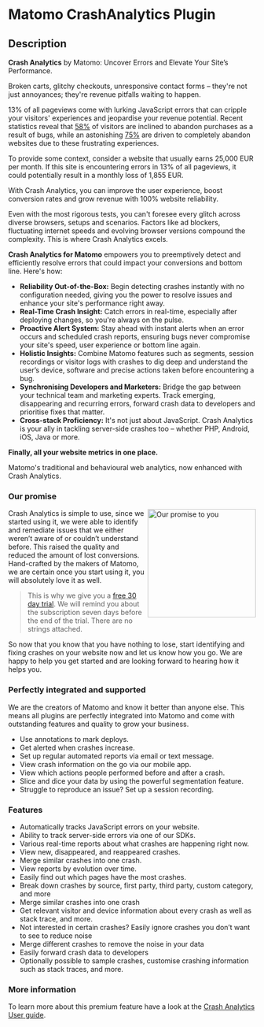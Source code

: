 # Matomo CrashAnalytics Plugin

## Description

**Crash Analytics** by Matomo: Uncover Errors and Elevate Your Site’s Performance.

Broken carts, glitchy checkouts, unresponsive contact forms – they're not just annoyances; they're revenue pitfalls waiting to happen.

13% of all pageviews come with lurking JavaScript errors that can cripple your visitors' experiences and jeopardise your revenue potential. Recent statistics reveal that [58%](https://www.retaildive.com/news/website-bugs-lead-to-cart-abandonment/549828/) of visitors are inclined to abandon purchases as a result of bugs, while an astonishing [75%](https://www.retaildive.com/news/website-bugs-lead-to-cart-abandonment/549828/) are driven to completely abandon websites due to these frustrating experiences.

To provide some context, consider a website that usually earns 25,000 EUR per month. If this site is encountering errors in 13% of all pageviews, it could potentially result in a monthly loss of 1,855 EUR.

With Crash Analytics, you can improve the user experience, boost conversion rates and grow revenue with 100% website reliability.

Even with the most rigorous tests, you can't foresee every glitch across diverse browsers, setups and scenarios. Factors like ad blockers, fluctuating internet speeds and evolving browser versions compound the complexity. This is where Crash Analytics excels.

**Crash Analytics for Matomo** empowers you to preemptively detect and efficiently resolve errors that could impact your conversions and bottom line. Here's how:

- **Reliability Out-of-the-Box:** Begin detecting crashes instantly with no configuration needed, giving you the power to resolve issues and enhance your site's performance right away.
- **Real-Time Crash Insight:** Catch errors in real-time, especially after deploying changes, so you're always on the pulse.
- **Proactive Alert System:** Stay ahead with instant alerts when an error occurs and scheduled crash reports, ensuring bugs never compromise your site's speed, user experience or bottom line again.
- **Holistic Insights:** Combine Matomo features such as segments, session recordings or visitor logs with crashes to dig deep and understand the user’s device, software and precise actions taken before encountering a bug.
- **Synchronising Developers and Marketers:** Bridge the gap between your technical team and marketing experts. Track emerging, disappearing and recurring errors, forward crash data to developers and prioritise fixes that matter.
- **Cross-stack Proficiency:** It's not just about JavaScript. Crash Analytics is your ally in tackling server-side crashes too – whether PHP, Android, iOS, Java or more.

**Finally, all your website metrics in one place.**

Matomo's traditional and behavioural web analytics, now enhanced with Crash Analytics.

### Our promise

<a href="https://shop.matomo.org/free-trial/" target="_blank"><img src="https://plugins.matomo.org/img/free_trial_image.png" style="width:220px;float:right;margin-bottom: 10px;" alt="Our promise to you"></a>Crash Analytics is simple to use, since we started using it, we were able to identify and remediate issues that we either weren’t aware of or couldn’t understand before. This raised the quality and reduced the amount of lost conversions. Hand-crafted by the makers of Matomo, we are certain once you start using it, you will absolutely love it as well.

> This is why we give you a [free 30 day trial](https://shop.matomo.org/free-trial/). We will remind you about the subscription seven days before the end of the trial. There are no strings attached.

So now that you know that you have nothing to lose, start identifying and fixing crashes on your website now and let us know how you go. We are happy to help you get started and are looking forward to hearing how it helps you.

### Perfectly integrated and supported

We are the creators of Matomo and know it better than anyone else. This means all plugins are perfectly integrated into Matomo and come with outstanding features and quality to grow your business.

- Use annotations to mark deploys.
- Get alerted when crashes increase.
- Set up regular automated reports via email or text message.
- View crash information on the go via our mobile app.
- View which actions people performed before and after a crash.
- Slice and dice your data by using the powerful segmentation feature.
- Struggle to reproduce an issue? Set up a session recording.

### Features
- Automatically tracks JavaScript errors on your website.
- Ability to track server-side errors via one of our SDKs.
- Various real-time reports about what crashes are happening right now.
- View new, disappeared, and reappeared crashes.
- Merge similar crashes into one crash.
- View reports by evolution over time.
- Easily find out which pages have the most crashes.
- Break down crashes by source, first party, third party, custom category, and more
- Merge similar crashes into one crash
- Get relevant visitor and device information about every crash as well as stack trace, and more.
- Not interested in certain crashes? Easily ignore crashes you don’t want to see to reduce noise
- Merge different crashes to remove the noise in your data
- Easily forward crash data to developers
- Optionally possible to sample crashes, customise crashing information such as stack traces, and more.


### More information

To learn more about this premium feature have a look at the [Crash Analytics User guide](https://matomo.org/guide/reports/crash-analytics/).



